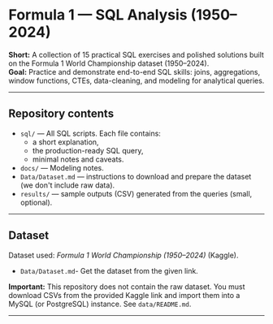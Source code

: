 # Formula 1 — SQL Analysis (1950–2024)

**Short:** A collection of 15 practical SQL exercises and polished solutions built on the Formula 1 World Championship dataset (1950–2024).  
**Goal:** Practice and demonstrate end-to-end SQL skills: joins, aggregations, window functions, CTEs, data-cleaning, and modeling for analytical queries.

---

## Repository contents

- `sql/` — All SQL scripts. Each file contains:
  - a short explanation,
  - the production-ready SQL query,
  - minimal notes and caveats.
- `docs/` — Modeling notes.
- `Data/Dataset.md` — instructions to download and prepare the dataset (we don't include raw data).
- `results/` — sample outputs (CSV) generated from the queries (small, optional).

---

## Dataset

Dataset used: *Formula 1 World Championship (1950–2024)* (Kaggle).  
- `Data/Dataset.md`- Get the dataset from the given link.

**Important:** This repository does not contain the raw dataset. You must download CSVs from the provided Kaggle link and import them into a MySQL (or PostgreSQL) instance. See `data/README.md`.

---
